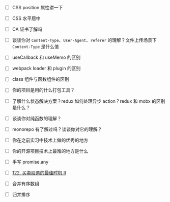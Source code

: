 - [ ] CSS position 属性讲一下

- [ ] CSS 水平居中

- [ ] CA 证书了解吗

- [ ] 谈谈你对 `Content-Type`、`User-Agent`、`referer` 的理解？文件上传场景下 `Content-Type` 是什么值

- [ ] useCallback 和 useMemo 的区别

- [ ] webpack loader 和 plugin 的区别

- [ ] class 组件与函数组件的区别

- [ ] 你的项目是用的什么打包工具？

- [ ] 了解什么状态解决方案？redux 如何处理异步 action？redux 和 mobx 的区别是什么？

- [ ] 谈谈你对纯函数的理解？

- [ ] monorepo 有了解过吗？谈谈你对它的理解？

- [ ] 你在之前实习中技术上做的优秀的地方

- [ ] 你的开源项目技术上最难的地方是什么

- [ ] 手写 promise.any

- [ ] [122. 买卖股票的最佳时机 II](https://leetcode.cn/problems/best-time-to-buy-and-sell-stock-ii/)

- [ ] 合并有序数组

- [ ] 归并排序

